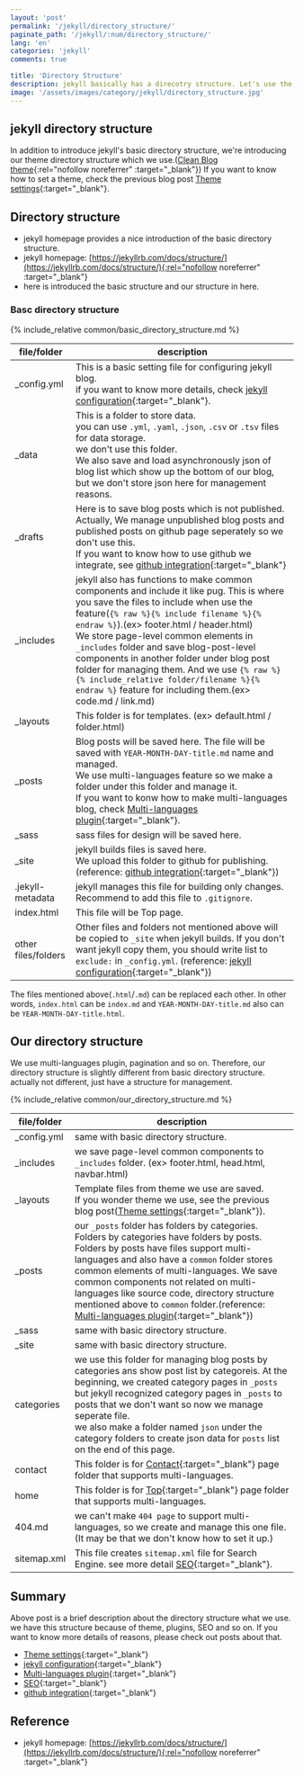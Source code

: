 ```yaml
---
layout: 'post'
permalink: '/jekyll/directory_structure/'
paginate_path: '/jekyll/:num/directory_structure/'
lang: 'en'
categories: 'jekyll'
comments: true

title: 'Directory Structure'
description: jekyll basically has a direcotry structure. Let's use the directory structure for managing the blog.
image: '/assets/images/category/jekyll/directory_structure.jpg'
---
```


## jekyll directory structure
In addition to introduce jekyll's basic directory structure, we're introducing our theme directory structure which we use.([Clean Blog theme](http://jekyllthemes.org/themes/clean-blog/){:rel="nofollow noreferrer" :target="_blank"}) If you want to know how to set a theme, check the previous blog post [Theme settings]({{site.url}}/{{page.categories}}/theme/){:target="_blank"}.

## Directory structure
- jekyll homepage provides a nice introduction of the basic directory structure.
- jekyll homepage: [https://jekyllrb.com/docs/structure/](https://jekyllrb.com/docs/structure/){:rel="nofollow noreferrer" :target="_blank"}
- here is introduced the basic structure and our structure in here.


### Basc directory structure
{% include_relative common/basic_directory_structure.md %}

| file/folder | description |
|---|---|
| _config.yml | This is a basic setting file for configuring jekyll blog.<br>if you want to know more details, check [jekyll configuration]({{site.url}}/{{page.categories}}/configuration/){:target="_blank"}. |
| _data | This is a folder to store data.<br> you can use ```.yml```,  ```.yaml```, ```.json```, ```.csv``` or ```.tsv``` files for data storage.<br>we don't use this folder.<br>We also save and load asynchronously json of blog list which show up the bottom of our blog, but we don't store json here for management reasons. |
| _drafts | Here is to save blog posts which is not published.<br>Actually, We manage unpublished blog posts and published posts on github page seperately so we don't use this.<br>If you want to know how to use github we integrate, see [github integration]({{site.url}}/{{page.categories}}/integrate_github/){:target="_blank"} |
| _includes | jekyll also has functions to make common components and include it like pug. This is where you save the files to include when use the feature(```{% raw %}{% include filename %}{% endraw %}```).(ex> footer.html / header.html)<br>We store page-level common elements in ```_includes``` folder and save blog-post-level components in another folder under blog post folder for managing them. And we use ```{% raw %}{% include_relative folder/filename %}{% endraw %}``` feature for including them.(ex> code.md / link.md)|
| _layouts | This folder is for templates. (ex> default.html / folder.html) |
| _posts | Blog posts will be saved here. The file will be saved with ```YEAR-MONTH-DAY-title.md``` name and managed.<br>We use multi-languages feature so we make a folder under this folder and manage it.<br>If you want to konw how to make multi-languages blog, check [Multi-languages plugin]({{site.url}}/{{page.categories}}/multi-languages-plugin/){:target="_blank"}. |
| _sass | sass files for design will be saved here. |
| _site | jekyll builds files is saved here.<br>We upload this folder to github for publishing.(reference: [github integration]({{site.url}}/{{page.categories}}/integrate_github/){:target="_blank"}) |
| .jekyll-metadata | jekyll manages this file for building only changes. Recommend to add this file to ```.gitignore```. |
| index.html | This file will be Top page. |
| other<br>files/folders | Other files and folders not mentioned above will be copied to ```_site``` when jekyll builds. If you don't want jekyll copy them, you should write list to ```exclude:``` in ```_config.yml```. (reference: [jekyll configuration]({{site.url}}/{{page.categories}}/configuration/){:target="_blank"}) |

The files mentioned above(```.html```/```.md```) can be replaced each other. In other words, ```index.html``` can be ```index.md``` and ```YEAR-MONTH-DAY-title.md``` also can be ```YEAR-MONTH-DAY-title.html```.

## Our directory structure
We use multi-languages plugin, pagination and so on. Therefore, our directory structure is slightly different from basic directory structure. actually not different, just have a structure for management.

{% include_relative common/our_directory_structure.md %}

| file/folder | description |
|---|---|
| _config.yml | same with basic directory structure. |
| _includes | we save page-level common components to ```_includes``` folder. (ex> footer.html, head.html, navbar.html) |
| _layouts | Template files from theme we use are saved.<br>If you wonder theme we use, see the previous blog post([Theme settings]({{site.url}}/{{page.categories}}/theme/){:target="_blank"}). |
| _posts | our ```_posts``` folder has folders by categories.<br>Folders by categories have folders by posts.<br>Folders by posts have files support multi-languages and also have a ```common``` folder stores common elements of multi-languages. We save common components not related on multi-languages like source code, directory structure mentioned above to ```common``` folder.(reference: [Multi-languages plugin]({{site.url}}/{{page.categories}}/multi-languages-plugin/){:target="_blank"}) |
| _sass | same with basic directory structure. |
| _site | same with basic directory structure. |
| categories | we use this folder for managing blog posts by categories ans show post list by categoreis. At the beginning, we created category pages in ```_posts``` but jekyll recognized category pages in ```_posts``` to posts that we don't want so now we manage seperate file.<br>we also make a folder named ```json``` under the category folders to create json data for ```posts``` list on the end of this page. |
| contact | This folder is for [Contact]({{site.url}}/contact/){:target="_blank"} page folder that supports multi-languages. |
| home | This folder is for [Top]({{site.url}}){:target="_blank"} page folder that supports multi-languages. |
| 404.md | we can't make ```404 page``` to support multi-languages, so we create and manage this one file.(It may be that we don't know how to set it up.) |
| sitemap.xml | This file creates ```sitemap.xml``` file for Search Engine. see more detail [SEO]({{site.url}}/{{page.categories}}/seo/){:target="_blank"}. |

## Summary
Above post is a brief description about the directory structure what we use. we have this structure because of theme, plugins, SEO and so on. If you want to know more details of reasons, please check out posts about that.
- [Theme settings]({{site.url}}/{{page.categories}}/theme/){:target="_blank"}
- [jekyll configuration]({{site.url}}/{{page.categories}}/configuration/){:target="_blank"}
- [Multi-languages plugin]({{site.url}}/{{page.categories}}/multi-languages-plugin/){:target="_blank"}
- [SEO]({{site.url}}/{{page.categories}}/seo/){:target="_blank"}
- [github integration]({{site.url}}/{{page.categories}}/integrate_github/){:target="_blank"}

## Reference
- jekyll homepage: [https://jekyllrb.com/docs/structure/](https://jekyllrb.com/docs/structure/){:rel="nofollow noreferrer" :target="_blank"}